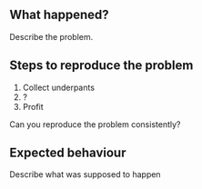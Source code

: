 ## What happened?

Describe the problem.

## Steps to reproduce the problem

1. Collect underpants
2. ?
3. Profit

Can you reproduce the problem consistently?

## Expected behaviour

Describe what was supposed to happen
